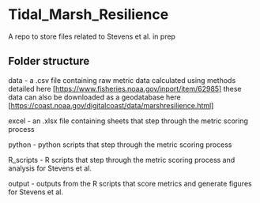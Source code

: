 # Tidal_Marsh_Resilience
A repo to store files related to Stevens et al. in prep

## Folder structure
data - a .csv file containing raw metric data calculated using methods detailed here [https://www.fisheries.noaa.gov/inport/item/62985]
these data can also be downloaded as a geodatabase here [https://coast.noaa.gov/digitalcoast/data/marshresilience.html]

excel - an .xlsx file containing sheets that step through the metric scoring process

python - python scripts that step through the metric scoring process 

R_scripts - R scripts that step through the metric scoring process and analysis for Stevens et al. 

output - outputs from the R scripts that score metrics and generate figures for Stevens et al. 


